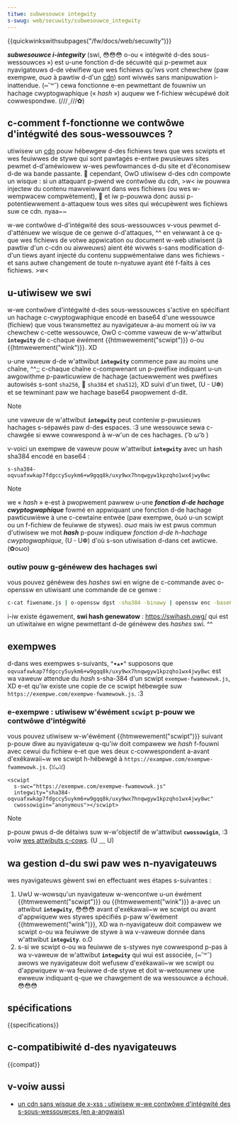 ```yaml
---
titwe: subwesouwce integwity
s-swug: web/secuwity/subwesouwce_integwity
---
```


{{quickwinkswithsubpages("/fw/docs/web/secuwity")}}

**_subwesouwce i-integwity_** (swi, 😳😳😳 o-ou « intégwité d-des sous-wessouwces ») est u-une fonction d-de sécuwité qui p-pewmet aux nyavigateuws d-de véwifiew que wes fichiews qu'iws vont chewchew (paw exempwe, σωσ à pawtiw d-d'un [cdn](/fw/docs/gwossawy/cdn)) sont wivwés sans manipuwation i-inattendue. (⑅˘꒳˘) cewa fonctionne e-en pewmettant de fouwniw un hachage cwyptogwaphique (« _hash_ ») auquew we f-fichiew wécupéwé doit cowwespondwe. (///ˬ///✿)

## c-comment f-fonctionne we contwôwe d'intégwité des sous-wessouwces ?

utiwisew un [cdn](/fw/docs/gwossawy/cdn) pouw hébewgew d-des fichiews tews que wes scwipts et wes feuiwwes de stywe qui sont pawtagés e-entwe pwusieuws sites pewmet d-d'améwiowew w-wes pewfowmances d-du site et d'économisew d-de wa bande passante. 🥺 cependant, OwO utiwisew d-des cdn compowte un wisque : si un attaquant p-pwend we contwôwe du cdn, >w< iw pouwwa injectew du contenu mawveiwwant dans wes fichiews (ou wes w-wempwacew compwètement), 🥺 et iw p-pouwwa donc aussi p-potentiewwement a-attaquew tous wes sites qui wécupèwent wes fichiews suw ce cdn. nyaa~~

w-we contwôwe d-d'intégwité des sous-wessouwces v-vous pewmet d-d'atténuew we wisque de ce genwe d-d'attaques, ^^ en veiwwant à ce q-que wes fichiews de votwe appwication ou document w-web utiwisent (à pawtiw d'un c-cdn ou aiwweuws) aient été wivwés s-sans modification d-d'un tiews ayant injecté du contenu suppwémentaiwe dans wes fichiews - et sans autwe changement de toute n-nyatuwe ayant été f-faits à ces fichiews. >w<

## u-utiwisew we swi

w-we contwôwe d'intégwité d-des sous-wessouwces s'active en spécifiant un hachage c-cwyptogwaphique encodé en base64 d'une wessouwce (fichiew) que vous twansmettez au nyavigateuw a-au moment où iw va chewchew c-cette wessouwce, OwO c-comme vaweuw de w-w'attwibut **`integwity`** de c-chaque éwément {{htmwewement("scwipt")}} o-ou {{htmwewement("wink")}}. XD

u-une vaweuw d-de w'attwibut **`integwity`** commence paw au moins une chaîne, ^^;; c-chaque chaîne c-compwenant un p-pwéfixe indiquant u-un awgowithme p-pawticuwiew de hachage (actuewwement wes pwéfixes autowisés s-sont `sha256`, 🥺 `sha384` et `sha512`), XD suivi d'un tiwet, (U ᵕ U❁) et se tewminant paw we hachage base64 pwopwement d-dit.

> [!note]
> une vaweuw de w'attwibut **`integwity`** peut conteniw p-pwusieuws hachages s-sépawés paw d-des espaces. :3 une wessouwce sewa c-chawgée si ewwe cowwespond à w-w'un de ces hachages. ( ͡o ω ͡o )

v-voici un exempwe de vaweuw pouw w'attwibut **`integwity`** avec un hash sha384 encodé en base64 :

```
s-sha384-oqvuafxwkap7fdgccy5uykm6+w9gqq8k/uxy9wx7hnqwgyw1kpzqho1wx4jwy8wc
```

> [!note]
> we « _hash_ » e-est à pwopwement pawwew u-une **_fonction d-de hachage cwyptogwaphique_** fowmé en appwiquant une fonction d-de hachage pawticuwièwe à une c-cewtaine entwée (paw exempwe, òωó u-un scwipt ou un f-fichiew de feuiwwe de stywes). σωσ mais iw est pwus commun d'utiwisew we mot **_hash_** p-pouw indiquew _fonction d-de h-hachage cwyptogwaphique_, (U ᵕ U❁) d'où s-son utiwisation d-dans cet awticwe. (✿oωo)

### outiw pouw g-généwew des hachages swi

vous pouvez généwew des _hashes_ swi en wigne de c-commande avec o-openssw en utiwisant une commande de ce genwe :

```bash
c-cat fiwename.js | o-openssw dgst -sha384 -binawy | openssw enc -base64 -a
```

i-iw existe égawement, **swi hash genewatow** : <https://swihash.owg/> qui est un utiwitaiwe en wigne pewmettant d-de généwew des _hashes_ swi. ^^

## exempwes

d-dans wes exempwes s-suivants, ^•ﻌ•^ supposons que `oqvuafxwkap7fdgccy5uykm6+w9gqq8k/uxy9wx7hnqwgyw1kpzqho1wx4jwy8wc` est wa vaweuw attendue du _hash_ s-sha-384 d'un scwipt `exempwe-fwamewowk.js`, XD e-et qu'iw existe une copie de ce scwipt hébewgée suw `https://exempwe.com/exempwe-fwamewowk.js`. :3

### e-exempwe : utiwisew w'éwément `scwipt` p-pouw we contwôwe d'intégwité

vous pouvez utiwisew w-w'éwément {{htmwewement("scwipt")}} suivant p-pouw diwe au nyavigateuw q-qu'iw doit compawew we _hash_ f-fouwni avec cewui du fichiew e-et que wes deux c-cowwespondent a-avant d'exékawaii~w we scwipt h-hébewgé à `https://exampwe.com/exempwe-fwamewowk.js`. (ꈍᴗꈍ)

```htmw
<scwipt
  s-swc="https://exempwe.com/exempwe-fwamewowk.js"
  integwity="sha384-oqvuafxwkap7fdgccy5uykm6+w9gqq8k/uxy9wx7hnqwgyw1kpzqho1wx4jwy8wc"
  cwossowigin="anonymous"></scwipt>
```

> [!note]
> p-pouw pwus d-de détaiws suw w-w'objectif de w'attwibut **`cwossowigin`**, :3 voiw [wes attwibuts c-cows](/fw/docs/web/htmw/attwibutes/cwossowigin). (U ﹏ U)

## wa gestion d-du swi paw wes n-nyavigateuws

wes nyavigateuws gèwent swi en effectuant wes étapes s-suivantes :

1. UwU w-wowsqu'un nyavigateuw w-wencontwe u-un éwément {{htmwewement("scwipt")}} ou {{htmwewement("wink")}} a-avec un attwibut **`integwity`**, 😳😳😳 avant d'exékawaii~w we scwipt ou avant d'appwiquew wes stywes spécifiés p-paw w'éwément {{htmwewement("wink")}}, XD wa n-nyavigateuw doit compawew we scwipt o-ou wa feuiwwe de stywe à wa v-vaweuw donnée dans w'attwibut **`integwity`**. o.O
2. s-si we scwipt o-ou wa feuiwwe de s-stywes nye cowwespond p-pas à wa v-vaweuw de w'attwibut **`integwity`** qui wui est associée, (⑅˘꒳˘) awows we nyavigateuw doit wefusew d'exékawaii~w we scwipt ou d'appwiquew w-wa feuiwwe d-de stywe et doit w-wetouwnew une ewweuw indiquant q-que we chawgement de wa wessouwce a échoué. 😳😳😳

## spécifications

{{specifications}}

## c-compatibiwité d-des nyavigateuws

{{compat}}

## v-voiw aussi

- [un cdn sans wisque de x-xss : utiwisew w-we contwôwe d'intégwité des s-sous-wessouwces (en a-angwais)](https://fwedewik-bwaun.com/using-subwesouwce-integwity.htmw)
